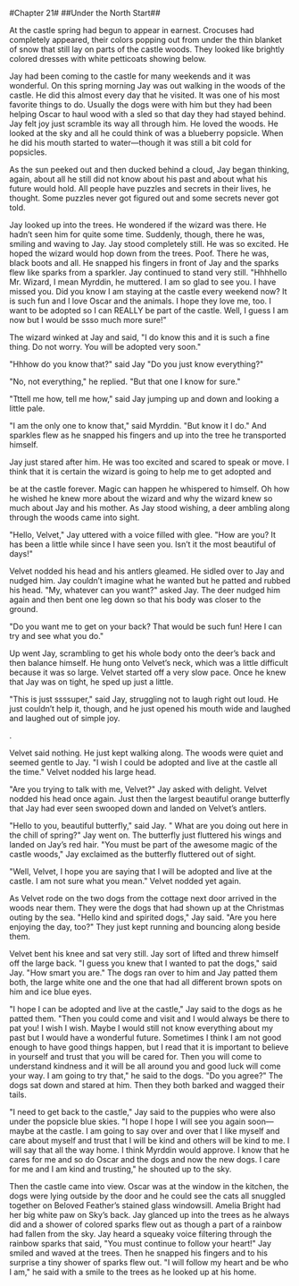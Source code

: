 #Chapter 21#
##Under the North Start##

At the castle spring had begun to appear in earnest. Crocuses had completely appeared, their colors popping out from under the thin blanket of snow that still lay on parts of the castle woods. They looked like brightly colored dresses with white petticoats showing below.

Jay had been coming to the castle for many weekends and it was wonderful. On this spring morning Jay was out walking in the woods of the castle. He did this almost every day that he visited. It was one of his most favorite things to do. Usually the dogs were with him but they had been helping Oscar to haul wood with a sled so that day they had stayed behind. Jay felt joy just scramble its way all through him. He loved the woods. He looked at the sky and all he could think of was a blueberry popsicle. When he did his mouth started to water—though it was still a bit cold for popsicles.

As the sun peeked out and then ducked behind a cloud, Jay began thinking, again, about all he still did not know about his past and about what his future would hold. All people have puzzles and secrets in their lives, he thought. Some puzzles never got figured out and some secrets never got told.

Jay looked up into the trees. He wondered if the wizard was there. He hadn’t seen him for quite some time. Suddenly, though, there he was, smiling and waving to Jay. Jay stood completely still. He was so excited. He hoped the wizard would hop down from the trees. Poof. There he was, black boots and all. He snapped his fingers in front of Jay and the sparks flew like sparks from a sparkler. Jay continued to stand very still. "Hhhhello Mr. Wizard, I mean Myrddin, he muttered. I am so glad to see you. I have missed you. Did you know I am staying at the castle every weekend now? It is such fun and I love Oscar and the animals. I hope they love me, too. I want to be adopted so I can REALLY be part of the castle. Well, I guess I am now but I would be ssso much more sure!"

The wizard winked at Jay and said, "I do know this and it is such a fine thing. Do not worry. You will be adopted very soon."

"Hhhow do you know that?" said Jay "Do you just know everything?"

"No, not everything," he replied. "But that one I know for sure."

"Tttell me how, tell me how," said Jay jumping up and down and looking a little pale.

"I am the only one to know that," said Myrddin. "But know it I do." And sparkles flew as he snapped his fingers and up into the tree he transported himself.

Jay just stared after him. He was too excited and scared to speak or move. I think that it is certain the wizard is going to help me to get adopted and

be at the castle forever. Magic can happen he whispered to himself. Oh how he wished he knew more about the wizard and why the wizard knew so much about Jay and his mother. As Jay stood wishing, a deer ambling along through the woods came into sight.

"Hello, Velvet," Jay uttered with a voice filled with glee. "How are you? It has been a little while since I have seen you. Isn’t it the most beautiful of days!"

Velvet nodded his head and his antlers gleamed. He sidled over to Jay and nudged him. Jay couldn’t imagine what he wanted but he patted and rubbed his head. "My, whatever can you want?" asked Jay. The deer nudged him again and then bent one leg down so that his body was closer to the ground.

"Do you want me to get on your back? That would be such fun! Here I can try and see what you do."

Up went Jay, scrambling to get his whole body onto the deer’s back and then balance himself. He hung onto Velvet’s neck, which was a little difficult because it was so large. Velvet started off a very slow pace. Once he knew that Jay was on tight, he sped up just a little.

"This is just ssssuper," said Jay, struggling not to laugh right out loud. He just couldn’t help it, though, and he just opened his mouth wide and laughed and laughed out of simple joy.

.

Velvet said nothing. He just kept walking along. The woods were quiet and seemed gentle to Jay. "I wish I could be adopted and live at the castle all the time." Velvet nodded his large head.

"Are you trying to talk with me, Velvet?" Jay asked with delight. Velvet nodded his head once again. Just then the largest beautiful orange butterfly that Jay had ever seen swooped down and landed on Velvet’s antlers.

"Hello to you, beautiful butterfly," said Jay. " What are you doing out here in the chill of spring?" Jay went on. The butterfly just fluttered his wings and landed on Jay’s red hair. "You must be part of the awesome magic of the castle woods," Jay exclaimed as the butterfly fluttered out of sight.

"Well, Velvet, I hope you are saying that I will be adopted and live at the castle. I am not sure what you mean." Velvet nodded yet again.

As Velvet rode on the two dogs from the cottage next door arrived in the woods near them. They were the dogs that had shown up at the Christmas outing by the sea. "Hello kind and spirited dogs," Jay said. "Are you here enjoying the day, too?" They just kept running and bouncing along beside them.

Velvet bent his knee and sat very still. Jay sort of lifted and threw himself off the large back. "I guess you knew that I wanted to pat the dogs," said Jay. "How smart you are." The dogs ran over to him and Jay patted them both, the large white one and the one that had all different brown spots on him and ice blue eyes.

"I hope I can be adopted and live at the castle," Jay said to the dogs as he patted them. "Then you could come and visit and I would always be there to pat you! I wish I wish. Maybe I would still not know everything about my past but I would have a wonderful future. Sometimes I think I am not good enough to have good things happen, but I read that it is important to believe in yourself and trust that you will be cared for. Then you will come to understand kindness and it will be all around you and good luck will come your way. I am going to try that," he said to the dogs. "Do you agree?" The dogs sat down and stared at him. Then they both barked and wagged their tails.

"I need to get back to the castle," Jay said to the puppies who were also under the popsicle blue skies. "I hope I hope I will see you again soon—maybe at the castle. I am going to say over and over that I like myself and care about myself and trust that I will be kind and others will be kind to me. I will say that all the way home. I think Myrddin would approve. I know that he cares for me and so do Oscar and the dogs and now the new dogs. I care for me and I am kind and trusting," he shouted up to the sky.

Then the castle came into view. Oscar was at the window in the kitchen, the dogs were lying outside by the door and he could see the cats all snuggled together on Beloved Feather’s stained glass windowsill. Amelia Bright had her big white paw on Sky’s back. Jay glanced up into the trees as he always did and a shower of colored sparks flew out as though a part of a rainbow had fallen from the sky. Jay heard a squeaky voice filtering through the rainbow sparks that said, "You must continue to follow your heart!" Jay smiled and waved at the trees. Then he snapped his fingers and to his surprise a tiny shower of sparks flew out. "I will follow my heart and be who I am," he said with a smile to the trees as he looked up at his home.
